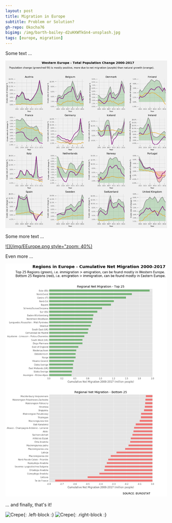 ```yaml
---
layout: post
title: Migration in Europe
subtitle: Problem or Solution?
gh-repo: Okocha76
bigimg: /img/barth-bailey-d2uHXWTkGn4-unsplash.jpg
tags: [europe, migration]
---
```





Some text ...  

[ ![](/img/WEurope.png) ](/img/WEurope.png)

Some more text ...    

[ ![](/img/EEurope.png style="zoom: 40%) ](/img/EEurope.png)

Even more ...

[ ![](/img/regions.jpg) ](/img/regions.jpg)

... and finally, that's it!

![Crepe](/img/avatar-icon.png){: .left-block :} 
![Crepe](/img/avatar-icon.png){: .right-block :}
